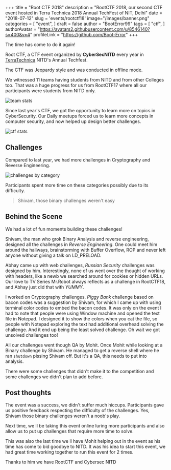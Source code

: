 +++
title = "Root CTF 2018"
description = "RootCTF 2018, our second CTF event hosted in Terra Technica 2018 Annual TechFest of NIT, Delhi"
date = "2018-07-12"
slug = 'events/rootctf18'
image="/images/banner.png"
categories = [
	"event",
]
draft = false
author = "BootError99"
tags = [
	"ctf",
]
authorAvatar = "https://avatars2.githubusercontent.com/u/8546140?s=400&v=4"
profileLink = "https://github.com/Boot-Error"
+++

The time has come to do it again!

Root CTF, a CTF event organized by **CyberSecNITD** every year in [TerraTechnica](https://terratechnica.in) NITD's Annual Techfest.

The CTF was Jeopardy style and was conducted in offline mode.

We witnessed 11 teams having students from NITD and from other Colleges too.
That was a huge progress for us from RootCTF17 where all our participants were students from NITD only.

![team stats](/images/teams.png)


Since last year's CTF, we got the opportunity to learn more on topics in CyberSecurity. Our Daily meetups forced us to learn 
more concepts in computer security, and now helped up design better challenges.

![ctf stats](/images/ctfstat.png)

## Challenges

Compared to last year, we had more challenges in Cryptography and Reverse Engineering.

![challenges by category](/images/categories.png)

Participants spent more time on these categories possibly due to its difficulty.

> Shivam, those binary challenges weren't easy


## Behind the Scene

We had a lot of fun moments building these challenges!

Shivam, the man who grok Binary Analysis and reverse engineering, designed all the challenges in *Reverse Engineering*. One could meet him around
the hallways, brainstorming with Buffer Overflow, ROP and never left anyone without giving a talk on LD_PRELOAD.

Abhay came up with web challenges, *Russian Security* challenges was designed by him. Interestingly, none of us went over the thought of 
working with headers, like a newb we searched around for cookies or hidden URLs. Our love to TV Series Mr.Robot always reflects as a 
challenge in RootCTF18, and Abhay just did that with *YUMMY*.

I worked on Cryptography challenges. *Piggy Bank* challenge based on bacon codes was a suggestion by Shivam, 
for which I came up with using terminal color codes to embed the bacon codes. 
It was only on the event I had to note that people were using Window machine and opened the text file in Notepad.
I designed it to show the colors when you cat the file, so people with Notepad exploring the text had additional overhead solving the challenge.
And it end up being the least solved challenge. Oh wait we got unsolved challenges too!

All our challenges went though QA by Mohit.
Once Mohit while looking at a Binary challenge by Shivam. He managed to get a reverse shell where he ran `shutdown` pissing Shivam off.
But it's a QA, this needs to put into analysis.

There were some challenges that didn't make it to the competition and some challenges we didn't plan to add before.

## Post thoughts

The event was a success, we didn't suffer much hiccups. Participants gave us positive feedback respecting the difficulty of the challenges.
Yes, Shivam those binary challenges weren't a noob's play.

Next time, we ll be taking this event online luring more participants and also allow us to put up challenges that require more time to solve.

This was also the last time we ll have Mohit helping out in the event as his time has come to bid goodbye to NITD. It was his idea to start 
this event, we had great time working together to run this event for 2 times.


Thanks to him we have RootCTF and Cybersec NITD
